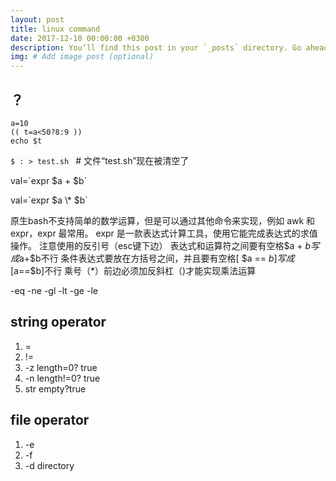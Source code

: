 ```yaml
---
layout: post
title: linux command
date: 2017-12-10 00:00:00 +0300
description: You’ll find this post in your `_posts` directory. Go ahead and edit it and re-build the site to see your changes. # Add post description (optional)
img: # Add image post (optional)
---
```


 ## ？
 ```
 a=10
 (( t=a<50?8:9 ))
 echo $t
 ```
  `$ : > test.sh `  # 文件“test.sh”现在被清空了
  
  val=\`expr $a + $b`  
  
  val=\`expr $a \\* $b`
  
  
  原生bash不支持简单的数学运算，但是可以通过其他命令来实现，例如 awk 和 expr，expr 最常用。
expr 是一款表达式计算工具，使用它能完成表达式的求值操作。
注意使用的反引号（esc键下边）
表达式和运算符之间要有空格$a + $b写成$a+$b不行
条件表达式要放在方括号之间，并且要有空格[ $a == $b ]写成[$a==$b]不行 乘号（*）前边必须加反斜杠（)才能实现乘法运算

-eq -ne -gl -lt -ge -le

## string operator
1. =
2. !=
3. -z length=0? true
4. -n length!=0? true
5. str empty?true

## file operator
1. -e
2. -f 
3. -d directory

